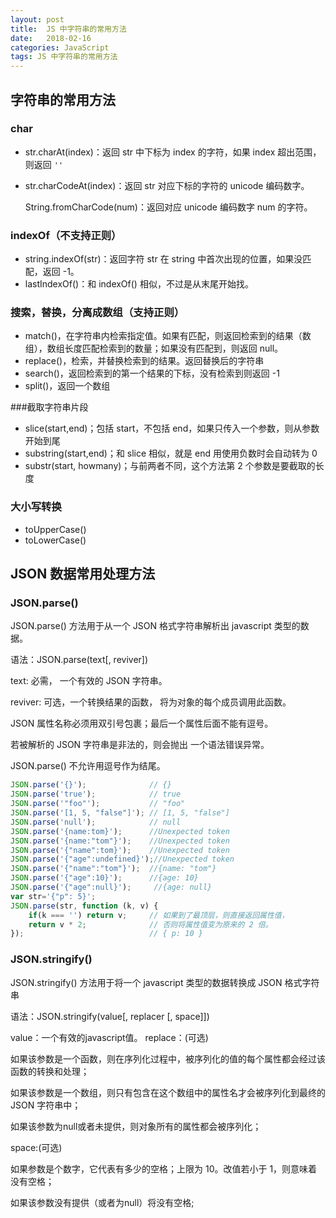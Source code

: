 ```yaml
---
layout: post
title:  JS 中字符串的常用方法
date:   2018-02-16
categories: JavaScript
tags: JS 中字符串的常用方法
---
```


## 字符串的常用方法

### char

- str.charAt(index)：返回 str 中下标为 index 的字符，如果 index 超出范围，则返回 `''`

- str.charCodeAt(index)：返回 str 对应下标的字符的 unicode 编码数字。

  String.fromCharCode(num)：返回对应 unicode 编码数字 num 的字符。


### indexOf（不支持正则）

- string.indexOf(str)：返回字符 str 在 string 中首次出现的位置，如果没匹配，返回 -1。
- lastIndexOf()：和 indexOf() 相似，不过是从末尾开始找。

### 搜索，替换，分离成数组（支持正则）

- match()，在字符串内检索指定值。如果有匹配，则返回检索到的结果（数组），数组长度匹配检索到的数量；如果没有匹配到，则返回 null。
- replace()，检索，并替换检索到的结果。返回替换后的字符串
- search()，返回检索到的第一个结果的下标，没有检索到则返回 -1
- split()，返回一个数组

###截取字符串片段

- slice(start,end)；包括 start，不包括 end，如果只传入一个参数，则从参数开始到尾
- substring(start,end)；和 slice 相似，就是 end 用使用负数时会自动转为 0
- substr(start, howmany)；与前两者不同，这个方法第 2 个参数是要截取的长度

### 大小写转换

- toUpperCase()
- toLowerCase()

## JSON 数据常用处理方法

### JSON.parse() 

JSON.parse() 方法用于从一个 JSON 格式字符串解析出 javascript 类型的数据。

语法：JSON.parse(text[, reviver])

text: 必需， 一个有效的 JSON 字符串。

reviver: 可选，一个转换结果的函数， 将为对象的每个成员调用此函数。

JSON 属性名称必须用双引号包裹；最后一个属性后面不能有逗号。

若被解析的 JSON 字符串是非法的，则会抛出 一个语法错误异常。

JSON.parse() 不允许用逗号作为结尾。 

```javascript
JSON.parse('{}');              // {}
JSON.parse('true');            // true
JSON.parse('"foo"');           // "foo"
JSON.parse('[1, 5, "false"]'); // [1, 5, "false"]
JSON.parse('null');            // null
JSON.parse('{name:tom}');      //Unexpected token 
JSON.parse('{name:"tom"}');    //Unexpected token 
JSON.parse('{"name":tom}');    //Unexpected token 
JSON.parse('{"age":undefined}');//Unexpected token 
JSON.parse('{"name":"tom"}');  //{name: "tom"}
JSON.parse('{"age":10}');      //{age: 10}
JSON.parse('{"age":null}');     //{age: null}
var str='{"p": 5}';
JSON.parse(str, function (k, v) {
    if(k === '') return v;     // 如果到了最顶层，则直接返回属性值，
    return v * 2;              // 否则将属性值变为原来的 2 倍。
});                            // { p: 10 }
```

### JSON.stringify() 

JSON.stringify() 方法用于将一个 javascript 类型的数据转换成 JSON 格式字符串

语法：JSON.stringify(value[, replacer [, space]])

value：一个有效的javascript值。
replace：(可选)

如果该参数是一个函数，则在序列化过程中，被序列化的值的每个属性都会经过该函数的转换和处理；

如果该参数是一个数组，则只有包含在这个数组中的属性名才会被序列化到最终的 JSON 字符串中；

如果该参数为null或者未提供，则对象所有的属性都会被序列化；

space:(可选)

如果参数是个数字，它代表有多少的空格；上限为 10。改值若小于 1，则意味着没有空格；

如果该参数没有提供（或者为null）将没有空格;